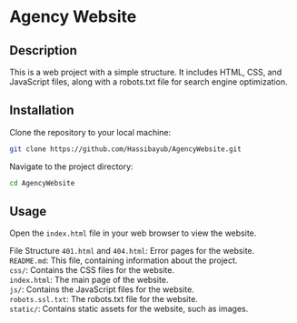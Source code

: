 # Agency Website

## Description

This is a web project with a simple structure. It includes HTML, CSS, and JavaScript files, along with a robots.txt file for search engine optimization.

## Installation

Clone the repository to your local machine:

```bash
git clone https://github.com/Hassibayub/AgencyWebsite.git
```

Navigate to the project directory:
```bash
cd AgencyWebsite
```

## Usage
Open the `index.html` file in your web browser to view the website.

File Structure
`401.html` and `404.html`: Error pages for the website.  
`README.md`: This file, containing information about the project.  
`css/`: Contains the CSS files for the website.  
`index.html`: The main page of the website.  
`js/`: Contains the JavaScript files for the website.  
`robots.ssl.txt`: The robots.txt file for the website.  
`static/`: Contains static assets for the website, such as images.  